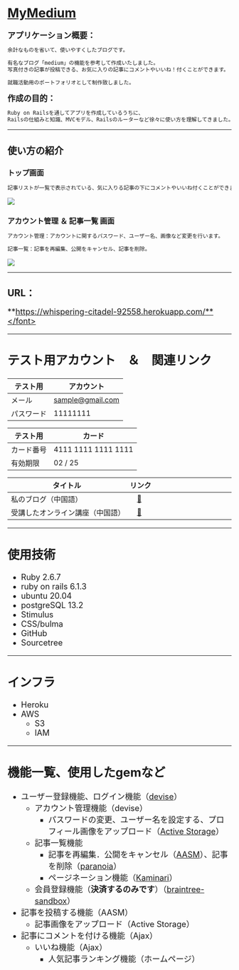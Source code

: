 # [MyMedium](https://whispering-citadel-92558.herokuapp.com/)
<!-- ###### tags: `github`  -->
<font size="4">**アプリケーション概要：**</font>

```markdown
余計なものを省いて、使いやすくしたブログです。

有名なブログ「medium」の機能を参考して作成いたしました。
写真付きの記事が投稿できる、お気に入りの記事にコメントやいいね！付くことができます。

就職活動用のポートフォリオとして制作致しました。
```

<font size="4">**作成の目的：**</font>
<!-- 透過Ruby on Rails來建立部落格過程中，初步了解Rails框架的基本使用規則與原理。 -->
<!-- Railsのルーティング、Gem的相關使用方法、資料庫的建立相關規則。 -->
<!-- 在這次的專案中我學會了。 -->
```markdown
Ruby on Railsを通してアプリを作成しているうちに、
Railsの仕組みと知識、MVCモデル、Railsのルーターなど徐々に使い方を理解してきました。
```
---
## 使い方の紹介
### トップ画面
```markdown
記事リストが一覧で表示されている、気に入りる記事の下にコメントやいいね付くことができます。
```
![](https://i.imgur.com/uaFTm4M.gif)
### アカウント管理 ＆ 記事一覧 画面
```markdown
アカウント管理：アカウントに関するパスワード、ユーザー名、画像など変更を行います。

記事一覧：記事を再編集、公開をキャンセル、記事を削除。
```
![](https://i.imgur.com/fhdY7cv.gif)


---

## URL：
<font size="4">**https://whispering-citadel-92558.herokuapp.com/**</font>

---

## テスト用アカウント　＆　関連リンク

| テスト用     | アカウント          |
| ------------ | ------------------- |
| メール       | sample@gmail.com    |
| パスワード   | 11111111            |

| **テスト用** | **カード**          |
| ------------ | ------------------- |
| カード番号   | 4111 1111 1111 1111 |
| 有効期限     | 02 / 25             |

| タイトル　　　　　　　　　　　　| リンク　　　　　　　　　　　|
| --------------------------|:------------------------ |
| 私のブログ（中国語）　　　　　　|　[:link:][blog]　　　　　　|
| 受講したオンライン講座（中国語）|　[:link:][オンライン講座]　　|

[blog]: http://translate.google.com/translate?hl=en&sl=zh-CN&tl=ja&u=https%3A%2F%2Fhackmd.io%2F%407beedhBrQk2FjyAtSY5wxQ&sandbox=1
[オンライン講座]: http://translate.google.com/translate?hl=en&sl=zh-CN&tl=ja&u=https%3A%2F%2Fcampus.5xruby.tw%2Fp%2Fcoding

---

## 使用技術
* Ruby 2.6.7
* ruby on rails 6.1.3
* ubuntu 20.04
* postgreSQL 13.2
* Stimulus
* CSS/bulma
* GitHub
* Sourcetree
---
## インフラ
* Heroku
* AWS
    * S3
    * IAM 

---
## 機能一覧、使用したgemなど
* ユーザー登録機能、ログイン機能（[devise](https://hackmd.io/nYCmlVBYTgGy4vYKYyr-Gw)）
    * アカウント管理機能（devise）
        * パスワードの変更、ユーザー名を設定する、プロフィール画像をアップロード（[Active Storage](https://hackmd.io/@7beedhBrQk2FjyAtSY5wxQ/SyHnoXCwd)）
    * 記事一覧機能
        * 記事を再編集．公開をキャンセル（[AASM](https://github.com/aasm/aasm)）、記事を削除（[paranoia](https://github.com/rubysherpas/paranoia)）
        * ページネーション機能（[Kaminari](https://qiita.com/residenti/items/1ae1e5ceb59c0729c0b9)）
    * 会員登録機能（**決済するのみです**）（[braintree-sandbox](https://developers.braintreepayments.com/start/overview)）
* 記事を投稿する機能（AASM）
    * 記事画像をアップロード（Active Storage）
* 記事にコメントを付ける機能（Ajax）
    * いいね機能（Ajax）
        * 人気記事ランキング機能（ホームページ）
  
        